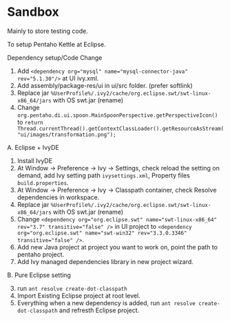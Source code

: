 Sandbox
=======

Mainly to store testing code.

To setup Pentaho Kettle at Eclipse.

Dependency setup/Code Change
1. Add `<dependency org="mysql"	name="mysql-connector-java"	rev="5.1.30"/>` at UI ivy.xml.
2. Add assembly/package-res/ui in ui/src folder. (prefer softlink)
3. Replace jar `%UserProfile%/.ivy2/cache/org.eclipse.swt/swt-linux-x86_64/jars` with OS swt.jar (rename)
4. Change `org.pentaho.di.ui.spoon.MainSpoonPerspective.getPerspectiveIcon()` to `return Thread.currentThread().getContextClassLoader().getResourceAsStream("ui/images/transformation.png");`


A. Eclipse + IvyDE

1. Install IvyDE
2. At Window -> Preference -> Ivy -> Settings, check reload the setting on demand, add Ivy setting path `ivysettings.xml`, Property files `build.properties`.
3. At Window -> Preference -> Ivy -> Classpath container, check Resolve dependencies in workspace.
6. Replace jar `%UserProfile%/.ivy2/cache/org.eclipse.swt/swt-linux-x86_64/jars` with OS swt.jar (rename)
7. Change `<dependency org="org.eclipse.swt" name="swt-linux-x86_64" rev="3.7" transitive="false" />` in UI project to `<dependency org="org.eclipse.swt" name="swt-win32" rev="3.3.0.3346" transitive="false" />`.
8. Add new Java project at project you want to work on, point the path to pentaho project.
9. Add Ivy managed dependencies library in new project wizard.

B. Pure Eclipse setting

3. run `ant resolve create-dot-classpath`
4. Import Existing Eclipse project at root level.
4. Everything when a new dependency is added, run `ant resolve create-dot-classpath` and refresth Eclipse project.
